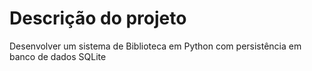 # Descrição do projeto
 Desenvolver um sistema de Biblioteca em Python com persistência em banco de dados SQLite
